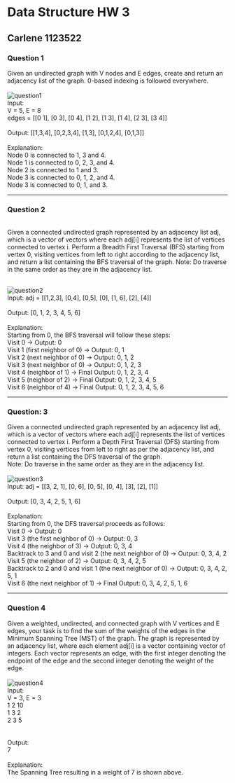 # Data Structure HW 3
## Carlene 1123522
### Question 1
Given an undirected graph with V nodes and E edges, create and return an adjacency list of the graph. 0-based indexing is followed everywhere.
<br><br>
![question1](https://github.com/user-attachments/assets/1beca1ac-538f-46e0-a046-b67443f6e46a)
<br>
Input:
<br>
V = 5, E = 8
<br>
edges = [[0 1], [0 3], [0 4], [1 2], [1 3],  [1 4], [2 3], [3 4]]
<br><br>
Output: 
[[1,3,4], [0,2,3,4], [1,3], [0,1,2,4], [0,1,3]]
<br><br>
Explanation:
<br>
Node 0 is connected to 1, 3 and 4.
<br>
Node 1 is connected to 0, 2, 3, and 4.
<br>
Node 2 is connected to 1 and 3.
<br>
Node 3 is connected to 0, 1, 2, and 4.
<br>
Node 3 is connected to 0, 1, and 3.

---

### Question 2
<br>
Given a connected undirected graph represented by an adjacency list adj, which is a vector of vectors where each adj[i] represents the list of vertices connected to vertex i. Perform a Breadth First Traversal (BFS) starting from vertex 0, visiting vertices from left to right according to the adjacency list, and return a list containing the BFS traversal of the graph.
Note: Do traverse in the same order as they are in the adjacency list.
<br><br>

![question2](https://github.com/user-attachments/assets/ea0dbe6e-ae89-4357-9974-00ff2effdc37)
<br>
Input: adj = [[1,2,3], [0,4], [0,5], [0], [1, 6], [2], [4]]
<br><br>
Output: [0, 1, 2, 3, 4, 5, 6]
<br><br>
Explanation: 
<br>
Starting from 0, the BFS traversal will follow these steps: 
<br>
Visit 0 → Output: 0 
<br>
Visit 1 (first neighbor of 0) → Output: 0, 1
<br>
Visit 2 (next neighbor of 0) → Output: 0, 1, 2
<br>
Visit 3 (next neighbor of 0) → Output: 0, 1, 2, 3
<br>
Visit 4 (neighbor of 1) → Final Output: 0, 1, 2, 3, 4
<br>
Visit 5 (neighbor of 2) → Final Output: 0, 1, 2, 3, 4, 5
<br>
Visit 6 (neighbor of 4) → Final Output: 0, 1, 2, 3, 4, 5, 6

---

### Question: 3
Given a connected undirected graph represented by an adjacency list adj, which is a vector of vectors where each adj[i] represents the list of vertices connected to vertex i. Perform a Depth First Traversal (DFS) starting from vertex 0, visiting vertices from left to right as per the adjacency list, and return a list containing the DFS traversal of the graph.
<br>
Note: Do traverse in the same order as they are in the adjacency list.
<br><br>
![question3](https://github.com/user-attachments/assets/c2b720c9-70fd-47d3-8bc9-abc254eebf6e)
<br>
Input: adj = [[3, 2, 1], [0, 6], [0, 5], [0, 4], [3], [2], [1]]
<br><br>
Output: [0, 3, 4, 2, 5, 1, 6]
<br><br>
Explanation: 
<br>
Starting from 0, the DFS traversal proceeds as follows: 
<br>
Visit 0 → Output: 0 
<br>
Visit 3 (the first neighbor of 0) → Output: 0, 3
<br>
Visit 4 (the  neighbor of 3) → Output: 0, 3, 4
<br>
Backtrack to 3 and 0 and visit 2 (the next neighbor of 0) → Output: 0, 3, 4, 2
<br>
Visit 5 (the  neighbor of 2) → Output: 0, 3, 4, 2, 5
<br>
Backtrack to 2 and 0 and visit 1 (the next neighbor of 0) → Output: 0, 3, 4, 2, 5, 1
<br>
Visit 6 (the next neighbor of 1) → Final Output: 0, 3, 4, 2, 5, 1, 6

---

### Question 4
Given a weighted, undirected, and connected graph with V vertices and E edges, your task is to find the sum of the weights of the edges in the Minimum Spanning Tree (MST) of the graph. The graph is represented by an adjacency list, where each element adj[i] is a vector containing vector of integers. Each vector represents an edge, with the first integer denoting the endpoint of the edge and the second integer denoting the weight of the edge.
<br><br>
![question4](https://github.com/user-attachments/assets/c662d88a-324d-460d-88b4-828a3daf616e)
<br>
Input:
<br>
V = 3, E = 3
<br>
1 2 10
<br>
1 3 2
<br>
2 3 5
<br>
<br><br>
Output:
<br>
7
<br><br>
Explanation:
<br>
The Spanning Tree resulting in a weight of 7 is shown above.

